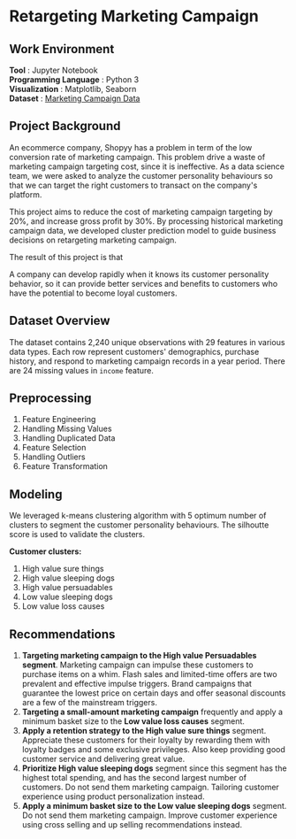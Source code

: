 # Retargeting Marketing Campaign

## Work Environment

**Tool** : Jupyter Notebook \
**Programming Language** : Python 3 \
**Visualization** : Matplotlib, Seaborn \
**Dataset** : [Marketing Campaign Data]() 

## Project Background
An ecommerce company, Shopyy has a problem in term of the low conversion rate of marketing campaign. This problem drive a waste of marketing campaign targeting cost, since it is ineffective. As a data science team, we were asked to analyze the customer personality behaviours so that we can target the right customers to transact on the company's platform.

This project aims to reduce the cost of marketing campaign targeting by 20%, and increase gross profit by 30%. By processing historical marketing campaign data, we developed cluster prediction model to guide business decisions on retargeting marketing campaign.

The result of this project is that 

A company can develop rapidly when it knows its customer personality behavior, so it can provide better services and benefits to customers who have the potential to become loyal customers.

## Dataset Overview
The dataset contains 2,240 unique observations with 29 features in various data types. Each row represent customers' demographics, purchase history, and respond to marketing campaign records in a year period. There are 24 missing values in `income` feature.

## Preprocessing
  1. Feature Engineering
  2. Handling Missing Values
  3. Handling Duplicated Data
  4. Feature Selection
  5. Handling Outliers
  6. Feature Transformation

## Modeling
We leveraged k-means clustering algorithm with 5 optimum number of clusters to segment the customer personality behaviours. The silhoutte score is used to validate the clusters.

**Customer clusters:**
  1. High value sure things
  2. High value sleeping dogs
  3. High value persuadables
  4. Low value sleeping dogs
  5. Low value loss causes
  
## Recommendations
  1. **Targeting marketing campaign to the High value Persuadables segment**. Marketing campaign can impulse these customers to purchase items on a whim. Flash sales and limited-time offers are two prevalent and effective impulse triggers. Brand campaigns that guarantee the lowest price on certain days and offer seasonal discounts are a few of the mainstream triggers.
  2. **Targeting a small-amount marketing campaign** frequently and apply a minimum basket size to the **Low value loss causes** segment.
  3. **Apply a retention strategy to the High value sure things** segment. Appreciate these customers for their loyalty by rewarding them with loyalty badges and some exclusive privileges. Also keep providing good customer service and delivering great value.
  4. **Prioritize High value sleeping dogs** segment since this segment has the highest total spending, and has the second largest number of customers. Do not send them marketing campaign. Tailoring customer experience using product personalization instead.
  5. **Apply a minimum basket size to the Low value sleeping dogs** segment. Do not send them marketing campaign. Improve customer experience using cross selling and up selling recommendations instead.
